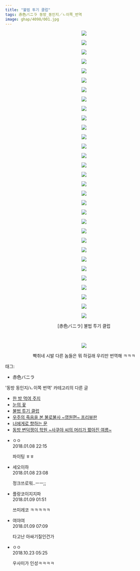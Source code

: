 ```yaml
---
title: "불법 투기 클럽"
tags: 赤色バニラ 동방_동인지／ㄴ이쪽_번역
image: ghap/4098/001.jpg
---
```

<div class="article">
<p style="text-align: center; clear: none; float: none;"><img src="{{ site.nasurl }}/ghap/4098/001.jpg"/></p>
<p style="text-align: center; clear: none; float: none;"><img src="{{ site.nasurl }}/ghap/4098/002.jpg"/></p>
<p style="text-align: center; clear: none; float: none;"><img src="{{ site.nasurl }}/ghap/4098/003.jpg"/></p>
<p style="text-align: center; clear: none; float: none;"><img src="{{ site.nasurl }}/ghap/4098/004.jpg"/></p>
<p style="text-align: center; clear: none; float: none;"><img src="{{ site.nasurl }}/ghap/4098/005.jpg"/></p>
<p style="text-align: center; clear: none; float: none;"><img src="{{ site.nasurl }}/ghap/4098/006.jpg"/></p>
<p style="text-align: center; clear: none; float: none;"><img src="{{ site.nasurl }}/ghap/4098/007.jpg"/></p>
<p style="text-align: center; clear: none; float: none;"><img src="{{ site.nasurl }}/ghap/4098/008.jpg"/></p>
<p style="text-align: center; clear: none; float: none;"><img src="{{ site.nasurl }}/ghap/4098/009.jpg"/></p>
<p style="text-align: center; clear: none; float: none;"><img src="{{ site.nasurl }}/ghap/4098/010.jpg"/></p>
<p style="text-align: center; clear: none; float: none;"><img src="{{ site.nasurl }}/ghap/4098/011.jpg"/></p>
<p style="text-align: center; clear: none; float: none;"><img src="{{ site.nasurl }}/ghap/4098/012.jpg"/></p>
<p style="text-align: center; clear: none; float: none;"><img src="{{ site.nasurl }}/ghap/4098/013.jpg"/></p>
<p style="text-align: center; clear: none; float: none;"><img src="{{ site.nasurl }}/ghap/4098/014.jpg"/></p>
<p style="text-align: center; clear: none; float: none;"><img src="{{ site.nasurl }}/ghap/4098/015.jpg"/></p>
<p style="text-align: center; clear: none; float: none;"><img src="{{ site.nasurl }}/ghap/4098/016.jpg"/></p>
<p style="text-align: center; clear: none; float: none;"><img src="{{ site.nasurl }}/ghap/4098/017.jpg"/></p>
<p style="text-align: center; clear: none; float: none;"><img src="{{ site.nasurl }}/ghap/4098/018.jpg"/></p>
<p style="text-align: center; clear: none; float: none;"><img src="{{ site.nasurl }}/ghap/4098/019.jpg"/></p>
<p style="text-align: center; clear: none; float: none;"><img src="{{ site.nasurl }}/ghap/4098/020.jpg"/></p>
<p style="text-align: center; clear: none; float: none;"><img src="{{ site.nasurl }}/ghap/4098/021.jpg"/></p>
<p style="text-align: center; clear: none; float: none;"><img src="{{ site.nasurl }}/ghap/4098/022.jpg"/></p>
<p style="text-align: center; clear: none; float: none;"><img src="{{ site.nasurl }}/ghap/4098/023.jpg"/></p>
<p style="text-align: center; clear: none; float: none;"><img src="{{ site.nasurl }}/ghap/4098/024.jpg"/></p>
<p style="text-align: center; clear: none; float: none;"><img src="{{ site.nasurl }}/ghap/4098/025.jpg"/></p>
<p style="text-align: center; clear: none; float: none;"><img src="{{ site.nasurl }}/ghap/4098/026.jpg"/></p>
<p style="text-align: center; clear: none; float: none;"><img src="{{ site.nasurl }}/ghap/4098/027.jpg"/></p>
<p style="text-align: center; clear: none; float: none;"><img src="{{ site.nasurl }}/ghap/4098/028.jpg"/></p>
<p style="text-align: center; clear: none; float: none;"><img src="{{ site.nasurl }}/ghap/4098/029.jpg"/></p>
<p style="text-align: center; clear: none; float: none;"><img src="{{ site.nasurl }}/ghap/4098/030.jpg"/></p>
<p style="text-align: center; clear: none; float: none;"><img src="{{ site.nasurl }}/ghap/4098/031.jpg"/></p>
<p style="text-align: center; clear: none; float: none;">[赤色バニラ] 불법 투기 클럽</p>
<p style="text-align: center; clear: none; float: none;"><br/></p>
<p style="text-align: center; clear: none; float: none;"><img src="{{ site.nasurl }}/ghap/4098/032.jpg"/></p>
<p style="text-align: center; clear: none; float: none;">빡취네 시발 다른 놈들은 뭐 하길래 우리만 번역해 ㅋㅋㅋ</p>
</div><div class="tagTrail">
<p>태그: </p>
<ul>
<li>赤色バニラ</li>
</ul>
</div><div class="another">
<p>'동방 동인지/ㄴ이쪽 번역' 카테고리의 다른 글</p>
<ul>
<li><a href="/2018-01-14-ghap_4134">한 방 먹여 주지</a></li>
<li><a href="/2018-01-09-ghap_4099">눈의 꽃</a></li>
<li><a href="/2018-01-08-ghap_4098">불법 투기 클럽</a></li>
<li><a href="/2018-01-08-ghap_4097">우주의 죽음을 본 불로불사 ~영원편~ 프리뷰판</a></li>
<li><a href="/2018-01-07-ghap_4096">너에게로 향하는 문</a></li>
<li><a href="/2018-01-07-ghap_4095">동방 변덕쟁이 학원 ~사쿠야 씨의 머리가 짧아진 여름~</a></li>
</ul>
</div><div class="cb_module cb_fluid">
<div class="cb_wrt cb_profile">
<div class="comment">
<ul>
<li class="cb_thumb_off" id="comment15169468">
<div class="cb_comment_area">
<div class="cb_info_area">
<div class="cb_section">
<span class="cb_nick_name">ㅇㅇ</span>
</div>
<div class="cb_section">
<span class="cb_date">2018.01.08 22:15 </span>
</div>
</div>
<div class="cb_dsc_comment">
<p class="cb_dsc">
											파이팅 ㅎㅎ
										</p>
</div>
</div></li>
<li class="cb_thumb_off" id="comment15169493">
<div class="cb_comment_area">
<div class="cb_info_area">
<div class="cb_section">
<span class="cb_nick_name">세오이하</span>
</div>
<div class="cb_section">
<span class="cb_date">2018.01.08 23:08 </span>
</div>
</div>
<div class="cb_dsc_comment">
<p class="cb_dsc">
											정크쓰로워..ㅡㅡ;;
										</p>
</div>
</div></li>
<li class="cb_thumb_off" id="comment15169627">
<div class="cb_comment_area">
<div class="cb_info_area">
<div class="cb_section">
<span class="cb_nick_name">플랑코이지지파</span>
</div>
<div class="cb_section">
<span class="cb_date">2018.01.09 01:51 </span>
</div>
</div>
<div class="cb_dsc_comment">
<p class="cb_dsc">
											쓰미레코 ㅋㅋㅋㅋㅋ
										</p>
</div>
</div></li>
<li class="cb_thumb_off" id="comment15169771">
<div class="cb_comment_area">
<div class="cb_info_area">
<div class="cb_section">
<span class="cb_nick_name">여야여</span>
</div>
<div class="cb_section">
<span class="cb_date">2018.01.09 07:09 </span>
</div>
</div>
<div class="cb_dsc_comment">
<p class="cb_dsc">
											타고난 아싸기질인건가
										</p>
</div>
</div></li>
<li class="cb_thumb_off" id="comment15360023">
<div class="cb_comment_area">
<div class="cb_info_area">
<div class="cb_section">
<span class="cb_nick_name">ㅇㅇ</span>
</div>
<div class="cb_section">
<span class="cb_date">2018.10.23 05:25 </span>
</div>
</div>
<div class="cb_dsc_comment">
<p class="cb_dsc">
											우사미가 인성ㅋㅋㅋㅋ
										</p>
</div>
</div></li>
</ul>
</div>
</div><!-- commentList close -->
</div>